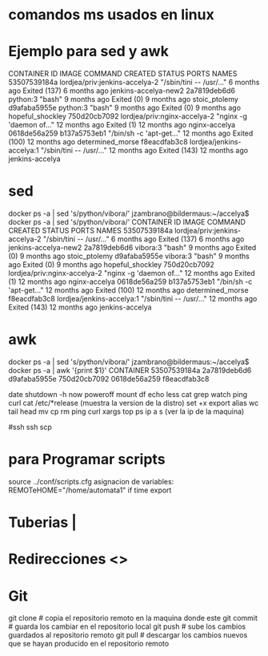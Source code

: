 
# comandos ms usados en linux
# Ejemplo para sed y awk
CONTAINER ID        IMAGE                            COMMAND                  CREATED             STATUS                       PORTS               NAMES
53507539184a        lordjea/priv:jenkins-accelya-2   "/sbin/tini -- /usr/…"   6 months ago        Exited (137) 6 months ago                        jenkins-accelya-new2
2a7819deb6d6        python:3                         "bash"                   9 months ago        Exited (0) 9 months ago                          stoic_ptolemy
d9afaba5955e        python:3                         "bash"                   9 months ago        Exited (0) 9 months ago                          hopeful_shockley
750d20cb7092        lordjea/priv:nginx-accelya-2     "nginx -g 'daemon of…"   12 months ago       Exited (1) 12 months ago                         nginx-accelya
0618de56a259        b137a5753eb1                     "/bin/sh -c 'apt-get…"   12 months ago       Exited (100) 12 months ago                       determined_morse
f8eacdfab3c8        lordjea/jenkins-accelya:1        "/sbin/tini -- /usr/…"   12 months ago       Exited (143) 12 months ago                       jenkins-accelya

# sed
docker ps -a | sed 's/python/vibora/'
jzambrano@bildermaus:~/accelya$ docker ps -a | sed 's/python/vibora/'
CONTAINER ID        IMAGE                            COMMAND                  CREATED             STATUS                       PORTS               NAMES
53507539184a        lordjea/priv:jenkins-accelya-2   "/sbin/tini -- /usr/…"   6 months ago        Exited (137) 6 months ago                        jenkins-accelya-new2
2a7819deb6d6        vibora:3                         "bash"                   9 months ago        Exited (0) 9 months ago                          stoic_ptolemy
d9afaba5955e        vibora:3                         "bash"                   9 months ago        Exited (0) 9 months ago                          hopeful_shockley
750d20cb7092        lordjea/priv:nginx-accelya-2     "nginx -g 'daemon of…"   12 months ago       Exited (1) 12 months ago                         nginx-accelya
0618de56a259        b137a5753eb1                     "/bin/sh -c 'apt-get…"   12 months ago       Exited (100) 12 months ago                       determined_morse
f8eacdfab3c8        lordjea/jenkins-accelya:1        "/sbin/tini -- /usr/…"   12 months ago       Exited (143) 12 months ago                       jenkins-accelya

# awk
docker ps -a | sed 's/python/vibora/'
jzambrano@bildermaus:~/accelya$ docker ps -a | awk '{print $1}'
CONTAINER
53507539184a
2a7819deb6d6
d9afaba5955e
750d20cb7092
0618de56a259
f8eacdfab3c8

date
shutdown -h now 
poweroff 
mount
df
echo
less
cat
grep
watch
ping
curl
cat /etc/*release (muestra la version de la distro)
set +x
export
alias
wc
tail
head
mv
cp
rm
ping
curl
xargs
top
ps
ip a s (ver la ip de la maquina)

#ssh
ssh
scp

# para Programar scripts
source ../conf/scripts.cfg
asignacion de variables:
REMOTeHOME="/home/automata1"
if
time
export

# Tuberias |
# Redirecciones <> 



# Git
git clone # copia el repositorio remoto en la maquina donde este
git commit # guarda los cambiar en el repositorio local
git push # sube los cambios guardados al repositorio remoto
git pull # descargar los cambios nuevos que se hayan producido en el repositorio remoto

